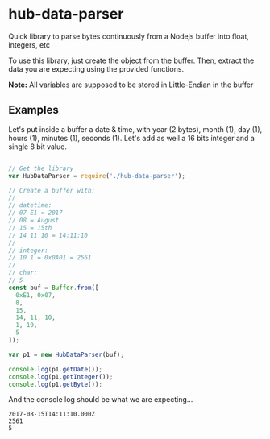 # hub-data-parser
Quick library to parse bytes continuously from a Nodejs buffer into float, integers, etc 

To use this library, just create the object from the buffer. Then, extract the data you are expecting using the provided functions.

**Note:** All variables are supposed to be stored in Little-Endian in the buffer

## Examples

Let's put inside a buffer a date & time, with year (2 bytes), month (1), day (1), hours (1), minutes (1), seconds (1). Let's add as well a 16 bits integer and a single 8 bit value.

```javascript

// Get the library
var HubDataParser = require('./hub-data-parser');

// Create a buffer with:
//
// datetime:
// 07 E1 = 2017
// 08 = August
// 15 = 15th
// 14 11 10 = 14:11:10
//
// integer:
// 10 1 = 0x0A01 = 2561
//
// char:
// 5
const buf = Buffer.from([
  0xE1, 0x07,
  8, 
  15, 
  14, 11, 10,
  1, 10, 
  5
]);

var p1 = new HubDataParser(buf);

console.log(p1.getDate());
console.log(p1.getInteger());
console.log(p1.getByte());
```

And the console log should be what we are expecting...

```
2017-08-15T14:11:10.000Z
2561
5
```
